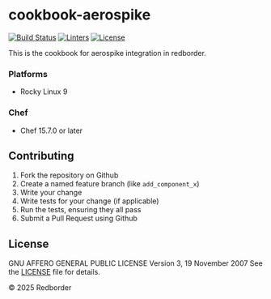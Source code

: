 # cookbook-aerospike
[![Build Status][build-shield]][build-url]
[![Linters][linters-shield]][linters-url]
[![License][license-shield]][license-url]

<!-- Badges -->
[build-shield]: https://github.com/redBorder/cookbook-aerospike/actions/workflows/rpm.yml/badge.svg?branch=master
[build-url]: https://github.com/redBorder/cookbook-aerospike/actions/workflows/rpm.yml?query=branch%3Amaster
[linters-shield]: https://github.com/redBorder/cookbook-aerospike/actions/workflows/lint.yml/badge.svg?event=push
[linters-url]: https://github.com/redBorder/cookbook-aerospike/actions/workflows/lint.yml
[license-shield]: https://img.shields.io/badge/license-AGPLv3-blue.svg
[license-url]: https://github.com/redborder/cookbook-aerospike/blob/HEAD/LICENSE

This is the cookbook for aerospike integration in redborder.

### Platforms

- Rocky Linux 9

### Chef

- Chef 15.7.0 or later

## Contributing

1. Fork the repository on Github
2. Create a named feature branch (like `add_component_x`)
3. Write your change
4. Write tests for your change (if applicable)
5. Run the tests, ensuring they all pass
6. Submit a Pull Request using Github

## License

GNU AFFERO GENERAL PUBLIC LICENSE Version 3, 19 November 2007
See the [LICENSE](https://github.com/redBorder/cookbook-aerospike/blob/HEAD/LICENSE) file for details.

© 2025 Redborder
